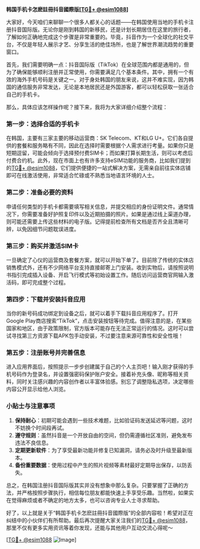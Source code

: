 **韩国手机卡怎麽註冊抖音國際版[[TG💪+ @esim1088](https://t.me/s/esim1088)]**

大家好，今天咱们来聊聊一个很多人都关心的话题——在韩国使用当地的手机卡注册抖音国际版。无论你是刚到韩国的新移民，还是计划长期居住在这里的旅行者，了解如何正确地完成这个步骤是非常重要的。毕竟，抖音作为一个全球化的社交平台，不仅是年轻人展示才艺、分享生活的绝佳场所，也是了解世界潮流趋势的重要窗口。

首先，我们需要明确一点：抖音国际版（TikTok）在全球范围内都是通用的，但为了确保能够顺利注册并正常使用，你需要满足几个基本条件。其中，拥有一个有效的海外手机号码是关键之一。对于身处韩国的朋友来说，这并不难实现，因为韩国的通信服务非常发达，无论是本地居民还是外国游客，都可以轻松获取一张适合自己的手机卡。

那么，具体应该怎样操作呢？接下来，我将为大家详细介绍整个流程：

### 第一步：选择合适的手机卡

在韩国，主要有三家主要的移动运营商：SK Telecom、KT和LG U+。它们各自提供的套餐和服务略有不同，因此在选择时需要根据个人需求进行考量。如果你只是短期逗留，可能会倾向于选择预付费SIM卡；而如果打算长期生活，则可以考虑后付费合约机。此外，现在市面上也有许多支持eSIM功能的服务商，比如我们提到的[TG💪+ @esim1088](https://t.me/s/esim1088)，它们提供便捷的一站式解决方案，无需亲自前往实体店铺即可在线激活使用，非常适合忙碌或不熟悉当地语言环境的人士。

### 第二步：准备必要的资料

申请任何类型的手机卡都需要填写相关信息，并提交相应的身份证明文件。通常情况下，你需要准备好护照复印件以及近期拍摄的照片。如果是通过线上渠道办理，则可能还需要上传这些材料的电子版。记得提前检查所有文档是否齐全且清晰可辨，以免因细节问题耽误进度。

### 第三步：购买并激活SIM卡

一旦确定了心仪的运营商及套餐方案，就可以开始下单了。目前除了传统的实体店销售模式外，还有不少网络平台支持直接邮寄上门安装。收到实物后，请按照说明书指引完成插入设备、开启飞行模式等初始设置工作。随后访问运营商官网输入激活码，即可完成整个过程。

### 第四步：下载并安装抖音应用

当你的新号码成功绑定到设备之后，就可以着手下载抖音应用程序了。打开Google Play商店搜索“TikTok”，点击安装按钮等待完成。值得注意的是，在某些国家和地区，由于政策限制，官方版本可能存在无法正常运行的情况。这时可以尝试寻找第三方资源下载APK包手动安装，不过要注意来源可靠性和安全性哦！

### 第五步：注册账号并完善信息

进入应用界面后，按照提示一步步创建属于自己的个人主页吧！输入刚才获得的手机号码作为登录名，并设置强密码保护账户安全。接着补充头像、昵称等相关资料，同时关注感兴趣的内容创作者以丰富体验感。别忘了调整隐私选项，决定哪些内容公开显示给他人浏览。

### 小贴士与注意事项

1. **保持耐心**：初期可能会遇到一些技术难题，比如验证码发送延迟等问题，这时不妨换个时间段再试。
2. **遵守规则**：虽然抖音是一个开放自由的空间，但仍需遵循社区准则，避免发布违法不良信息。
3. **定期更新软件**：为了享受最新功能并修复已知漏洞，请务必及时升级至最新版本。
4. **备份重要数据**：使用过程中产生的照片视频等素材最好定期导出保存，以防丢失。

总之，在韩国注册抖音国际版其实并没有想象中那么复杂。只要掌握了正确的方法，并严格按照步骤执行，相信每位朋友都能快速上手享受乐趣。当然啦，如果实在觉得麻烦或者不确定的地方太多，也可以咨询专业人士寻求帮助。

好了，以上就是关于“韩国手机卡怎麽註冊抖音國際版”的全部内容啦！希望对正在纠结中的小伙伴们有所帮助。最后再次提醒大家关注我们的[TG💪+ @esim1088](https://t.me/s/esim1088)，那里不仅有更多实用资讯等着你发现，还能与其他用户互动交流心得呢～ 

[[TG💪+ @esim1088](https://t.me/s/esim1088) ![Image](https://i.postimg.cc/4NQfJmqS/Snipaste-2025-05-13-00-14-12.png)]